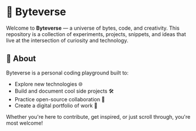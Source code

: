 # 🌌 Byteverse
Welcome to **Byteverse** — a universe of bytes, code, and creativity. This repository is a collection of experiments, projects, snippets, and ideas that live at the intersection of curiosity and technology.

## 🚀 About

Byteverse is a personal coding playground built to:

- Explore new technologies 🌐  
- Build and document cool side projects 🛠️  
- Practice open-source collaboration 🤝  
- Create a digital portfolio of work 📁

Whether you're here to contribute, get inspired, or just scroll through, you're most welcome!
